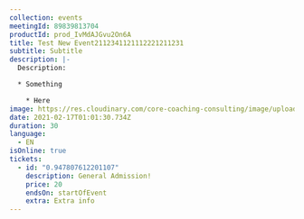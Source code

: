 ```yaml
---
collection: events
meetingId: 89839813704
productId: prod_IvMdAJGvu2On6A
title: Test New Event2112341121112221211231
subtitle: Subtitle
description: |-
  Description:

  * Something

    * Here
image: https://res.cloudinary.com/core-coaching-consulting/image/upload/v1600804098/ariel-pilotto-a-l0rMCZh2o-unsplash_h5qyvr.jpg
date: 2021-02-17T01:01:30.734Z
duration: 30
language:
  - EN
isOnline: true
tickets:
  - id: "0.947807612201107"
    description: General Admission!
    price: 20
    endsOn: startOfEvent
    extra: Extra info
---
```

